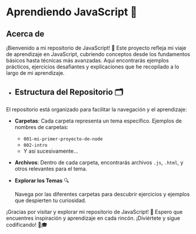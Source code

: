 # Aprendiendo JavaScript 🚀

## Acerca de

¡Bienvenido a mi repositorio de JavaScript! 🎉 Este proyecto refleja mi viaje de aprendizaje en JavaScript, cubriendo conceptos desde los fundamentos básicos hasta técnicas más avanzadas. Aquí encontrarás ejemplos prácticos, ejercicios desafiantes y explicaciones que he recopilado a lo largo de mi aprendizaje.

- ## Estructura del Repositorio 🗂️

El repositorio está organizado para facilitar la navegación y el aprendizaje:

- **Carpetas**: Cada carpeta representa un tema específico. Ejemplos de nombres de carpetas:
  - `001-mi-primer-proyecto-de-node`
  - `002-intro`
  - Y así sucesivamente...

- **Archivos**: Dentro de cada carpeta, encontrarás archivos `.js`, `.html`, y otros relevantes para el tema.

- **Explorar los Temas** 🔍

   Navega por las diferentes carpetas para descubrir ejercicios y ejemplos que despierten tu curiosidad.

¡Gracias por visitar y explorar mi repositorio de JavaScript! 🌟 Espero que encuentres inspiración y aprendizaje en cada rincón. ¡Diviértete y sigue codificando! 🚀🎓
